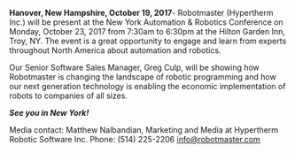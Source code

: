 **Hanover, New Hampshire, October 19, 2017**- Robotmaster (Hypertherm Inc.) will be present at the New York Automation & Robotics Conference on Monday, October 23, 2017 from 7:30am to 6:30pm at the Hilton Garden Inn, Troy, NY. The event is a great opportunity to engage and learn from experts throughout North America about automation and robotics.

Our Senior Software Sales Manager, Greg Culp, will be showing how Robotmaster is changing the landscape of robotic programming and how our next generation technology is enabling the economic implementation of robots to companies of all sizes.

***See you in New York!***

Media contact: Matthew Nalbandian, Marketing and Media at Hypertherm Robotic Software Inc. Phone: (514) 225-2206 info@robotmaster.com
